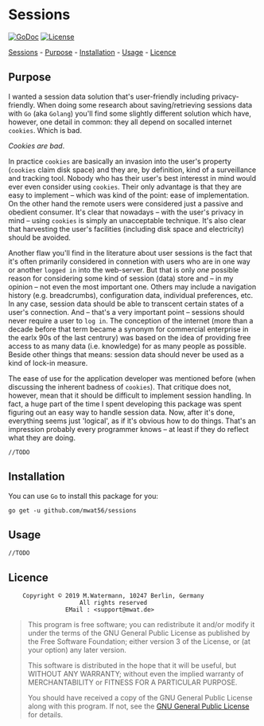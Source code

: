 # Sessions

[![GoDoc](https://godoc.org/github.com/mwat56/Nele?status.svg)](https://godoc.org/github.com/mwat56/sessions)
[![License](https://img.shields.io/eclipse-marketplace/l/notepad4e.svg)](https://github.com/mwat56/sessions/blob/master/LICENSE)

[Sessions](#sessions)
	- [Purpose](#purpose)
	- [Installation](#installation)
	- [Usage](#usage)
	- [Licence](#licence)

## Purpose

I wanted a session data solution that's user-friendly including privacy-friendly.
When doing some research about saving/retrieving sessions data with `Go` (aka `Golang`) you'll find some slightly different solution which have, however, one detail in common: they all depend on socalled internet `cookies`.
Which is bad.

_Cookies are bad_.

In practice `cookies` are basically an invasion into the user's property (`cookies` claim disk space) and they are, by definition, kind of a surveillance and tracking tool.
Nobody who has their user's best interesst in mind would ever even consider using `cookies`.
Their only advantage is that they are easy to implement – which was kind of the point: ease of implementation.
On the other hand the remote users were considered just a passive and obedient consumer.
It's clear that nowadays – with the user's privacy in mind – using `cookies` is simply an unacceptable technique.
It's also clear that harvesting the user's facilities (including disk space and electricity) should be avoided.

Another flaw you'll find in the literature about user sessions is the fact that it's often primarily considered in connetion with users who are in one way or another `logged in` into the web-server.
But that is only _one_ possible reason for considering some kind of session (data) store and – in my opinion – not even the most important one.
Others may include a navigation history (e.g. breadcrumbs), configuration data, individual preferences, etc.
In any case, session data should be able to transcent certain states of a user's connection.
And – that's a very important point – sessions should never require a user to `log in`.
The conception of the internet (more than a decade before that term became a synonym for commercial enterprise in the earlx 90s of the last centrury) was based on the idea of providing free access to as many data (i.e. knowledge) for as many people as possible.
Beside other things that means: session data should never be used as a kind of lock-in measure.

The ease of use for the application developer was mentioned before (when discussing the inherent badness of `cookies`).
That critique does not, however, mean that it should be difficult to implement session handling.
In fact, a huge part of the time I spent developing this package was spent figuring out an easy way to handle session data.
Now, after it's done, everything seems just 'logical', as if it's obvious how to do things.
That's an impression probably every programmer knows – at least if they do reflect what they are doing.

    //TODO

## Installation

You can use `Go` to install this package for you:

    go get -u github.com/mwat56/sessions

## Usage

    //TODO

## Licence

        Copyright © 2019 M.Watermann, 10247 Berlin, Germany
                        All rights reserved
                    EMail : <support@mwat.de>

> This program is free software; you can redistribute it and/or modify it under the terms of the GNU General Public License as published by the Free Software Foundation; either version 3 of the License, or (at your option) any later version.
>
> This software is distributed in the hope that it will be useful, but WITHOUT ANY WARRANTY; without even the implied warranty of MERCHANTABILITY or FITNESS FOR A PARTICULAR PURPOSE.
>
> You should have received a copy of the GNU General Public License along with this program. If not, see the [GNU General Public License](http://www.gnu.org/licenses/gpl.html) for details.

